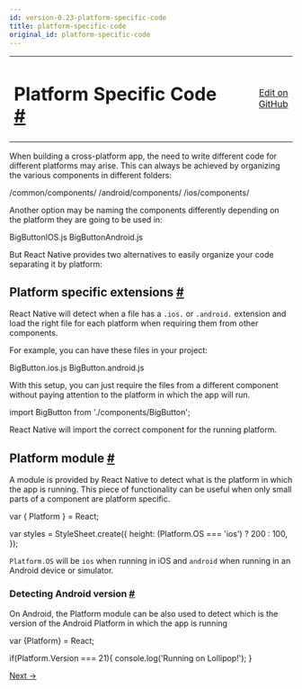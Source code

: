 ```yaml
---
id: version-0.23-platform-specific-code
title: platform-specific-code
original_id: platform-specific-code
---
```

<a id="content"></a><table width="100%"><tbody><tr><td><h1><a class="anchor" name="platform-specific-code"></a>Platform Specific Code <a class="hash-link" href="docs/platform-specific-code.html#platform-specific-code">#</a></h1></td><td style="text-align:right;"><a target="_blank" href="https://github.com/facebook/react-native/blob/master/docs/PlatformSpecificInformation.md">Edit on GitHub</a></td></tr></tbody></table><div><p>When building a cross-platform app, the need to write different code for different platforms may arise. This can always be achieved by organizing the various components in different folders:</p><div class="prism language-javascript"><span class="token operator">/</span>common<span class="token regex">/components/</span>
<span class="token operator">/</span>android<span class="token regex">/components/</span>
<span class="token operator">/</span>ios<span class="token regex">/components/</span></div><p>Another option may be naming the components differently depending on the platform they are going to be used in:</p><div class="prism language-javascript">BigButtonIOS<span class="token punctuation">.</span>js
BigButtonAndroid<span class="token punctuation">.</span>js</div><p>But React Native provides two alternatives to easily organize your code separating it by platform:</p><h2><a class="anchor" name="platform-specific-extensions"></a>Platform specific extensions <a class="hash-link" href="docs/platform-specific-code.html#platform-specific-extensions">#</a></h2><p>React Native will detect when a file has a <code>.ios.</code> or <code>.android.</code> extension and load the right file for each platform when requiring them from other components.</p><p>For example, you can have these files in your project:</p><div class="prism language-javascript">BigButton<span class="token punctuation">.</span>ios<span class="token punctuation">.</span>js
BigButton<span class="token punctuation">.</span>android<span class="token punctuation">.</span>js</div><p>With this setup, you can just require the files from a different component without paying attention to the platform in which the app will run.</p><div class="prism language-javascript">import BigButton from <span class="token string">'./components/BigButton'</span><span class="token punctuation">;</span></div><p>React Native will import the correct component for the running platform.</p><h2><a class="anchor" name="platform-module"></a>Platform module <a class="hash-link" href="docs/platform-specific-code.html#platform-module">#</a></h2><p>A module is provided by React Native to detect what is the platform in which the app is running. This piece of functionality can be useful when only small parts of a component are platform specific.</p><div class="prism language-javascript"><span class="token keyword">var</span> <span class="token punctuation">{</span> Platform <span class="token punctuation">}</span> <span class="token operator">=</span> React<span class="token punctuation">;</span>

<span class="token keyword">var</span> styles <span class="token operator">=</span> StyleSheet<span class="token punctuation">.</span><span class="token function">create<span class="token punctuation">(</span></span><span class="token punctuation">{</span>
  height<span class="token punctuation">:</span> <span class="token punctuation">(</span>Platform<span class="token punctuation">.</span>OS <span class="token operator">===</span> <span class="token string">'ios'</span><span class="token punctuation">)</span> <span class="token operator">?</span> <span class="token number">200</span> <span class="token punctuation">:</span> <span class="token number">100</span><span class="token punctuation">,</span>
<span class="token punctuation">}</span><span class="token punctuation">)</span><span class="token punctuation">;</span></div><p><code>Platform.OS</code> will be <code>ios</code> when running in iOS and <code>android</code> when running in an Android device or simulator.</p><h3><a class="anchor" name="detecting-android-version"></a>Detecting Android version <a class="hash-link" href="docs/platform-specific-code.html#detecting-android-version">#</a></h3><p>On Android, the Platform module can be also used to detect which is the version of the Android Platform in which the app is running</p><div class="prism language-javascript"><span class="token keyword">var</span> <span class="token punctuation">{</span>Platform<span class="token punctuation">}</span> <span class="token operator">=</span> React<span class="token punctuation">;</span>

<span class="token keyword">if</span><span class="token punctuation">(</span>Platform<span class="token punctuation">.</span>Version <span class="token operator">===</span> <span class="token number">21</span><span class="token punctuation">)</span><span class="token punctuation">{</span>
  console<span class="token punctuation">.</span><span class="token function">log<span class="token punctuation">(</span></span><span class="token string">'Running on Lollipop!'</span><span class="token punctuation">)</span><span class="token punctuation">;</span>
<span class="token punctuation">}</span></div></div><div class="docs-prevnext"><a class="docs-next" href="docs/native-modules-ios.html#content">Next →</a></div>